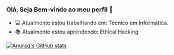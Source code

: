 ### Olá, Seja Bem-vindo ao meu perfil 👋

<!-- **k4k4rot0 / k4k4rot0 ** é um repositório ✨ _special_ ✨ porque seu `README.md` (este arquivo) aparece em seu perfil GitHub.

Aqui estão algumas ideias para você começar:

- 🔭 I’m currently working on ...
- 🌱 I’m currently learning ...
- 👯 I’m looking to collaborate on ...
- 🤔 I’m looking for help with ...
- 💬 Ask me about ...
- 📫 How to reach me: ...
- 😄 Pronouns: ...
- ⚡ Fun fact: ...
-->
- 💻 Atualmente estou trabalhando em: Técnico em Informática.
- 📚 Atualmente estou aprendendo: Ethical Hacking.


[![Anurag's GitHub stats](https://github-readme-stats.vercel.app/api?username=k4k4rot0)](https://github.com/anuraghazra/github-readme-stats)
